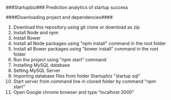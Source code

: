 ###Startupbiz###
 Prediction analytics of startup success

####Downloading project and dependencies####

1. Download this repository using git clone or download as zip
2. Install Node and npm
3. Install Bower
4. Install all Node packages using "npm install" command in the root folder
5. Install all Bower packages using "bower install" command in the root folder
6. Run the project using "npm start" command 
7. Installing MySQL database
8. Setting MySQL Server
9. Importing database files from folder Startupbiz "startup sql"
10. Start server from command line in cloned folder by command "npm start"
11. Open Google chrome browser and type "localhost:3000"


